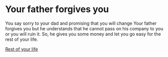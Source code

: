# Your father forgives you
You say sorry to your dad and promising that you will change Your father forgives you but he understands that he cannot pass on his company to you or you will ruin it. So, he gives you some money and let you go easy for the rest of your life.

[Rest of your life](../life-from-both-options/ordinary-life.md)

